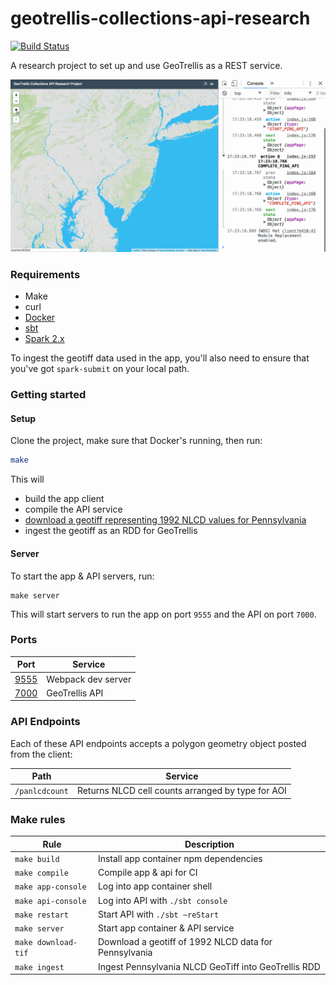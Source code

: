 # geotrellis-collections-api-research

[![Build Status](https://travis-ci.org/azavea/geotrellis-collections-api-research.svg?branch=master)](https://travis-ci.org/azavea/geotrellis-collections-api-research)

A research project to set up and use GeoTrellis as a REST service.

![current demo](demo.gif)

### Requirements

* Make
* curl
* [Docker](https://store.docker.com/search?offering=community&type=edition)
* [sbt](http://www.scala-sbt.org/download.html)
* [Spark 2.x](https://spark.apache.org/downloads.html)

To ingest the geotiff data used in the app, you'll also need to ensure that you've got `spark-submit` on your local path.

### Getting started

#### Setup

Clone the project, make sure that Docker's running, then run:

```sh
make
```

This will

- build the app client
- compile the API service
- [download a geotiff representing 1992 NLCD values for Pennsylvania](http://www.pasda.psu.edu/uci/DataSummary.aspx?dataset=339)
- ingest the geotiff as an RDD for GeoTrellis

#### Server

To start the app & API servers, run:

```
make server
```

This will start servers to run the app on port `9555` and the API on port `7000`.

### Ports

| Port | Service |
| --- | --- |
| [9555](http://localhost:9555) | Webpack dev server |
| [7000](http://localhost:7000) | GeoTrellis API |

### API Endpoints

Each of these API endpoints accepts a polygon geometry object posted from the client:

| Path | Service |
| --- | --- |
| `/panlcdcount` | Returns NLCD cell counts arranged by type for AOI |

### Make rules

| Rule | Description |
| --- | --- |
| `make build` | Install app container npm dependencies |
| `make compile` | Compile app & api for CI |
| `make app-console` | Log into app container shell |
| `make api-console` | Log into API with `./sbt console` |
| `make restart` | Start API with `./sbt ~reStart` |
| `make server` | Start app container & API service |
| `make download-tif` | Download a geotiff of 1992 NLCD data for Pennsylvania |
| `make ingest` | Ingest Pennsylvania NLCD GeoTiff into GeoTrellis RDD |

